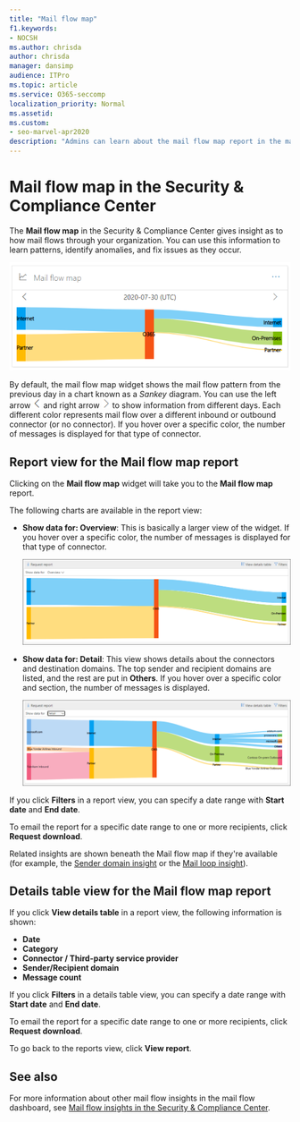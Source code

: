 ```yaml
---
title: "Mail flow map"
f1.keywords:
- NOCSH
ms.author: chrisda
author: chrisda
manager: dansimp
audience: ITPro
ms.topic: article
ms.service: O365-seccomp
localization_priority: Normal
ms.assetid:
ms.custom:
- seo-marvel-apr2020
description: "Admins can learn about the mail flow map report in the mail flow dashboard in the Security & Compliance Center."
---
```


# Mail flow map in the Security & Compliance Center

The **Mail flow map** in the Security & Compliance Center gives insight as to how mail flows through your organization. You can use this information to learn patterns, identify anomalies, and fix issues as they occur.

![Mail flow map widget in the mail flow dashboard in the Security & Compliance Center](../../media/mfi-mail-flow-map-report-widget.png)

By default, the mail flow map widget shows the mail flow pattern from the previous day in a chart known as a *Sankey* diagram. You can use the left arrow ![Left arrow](../../media/scc-left-arrow.png) and right arrow ![Right arrow](../../media/scc-right-arrow.png) to show information from different days. Each different color represents mail flow over a different inbound or outbound connector (or no connector). If you hover over a specific color, the number of messages is displayed for that type of connector.

## Report view for the Mail flow map report

Clicking on the **Mail flow map** widget will take you to the **Mail flow map** report.

The following charts are available in the report view:

- **Show data for: Overview**: This is basically a larger view of the widget. If you hover over a specific color, the number of messages is displayed for that type of connector.

  ![Overview view in the Mail flow map report](../../media/mfi-mail-flow-map-report-overview.png)

- **Show data for: Detail**: This view shows details about the connectors and destination domains. The top sender and recipient domains are listed, and the rest are put in **Others**. If you hover over a specific color and section, the number of messages is displayed.

  ![Detail view in the Mail flow map report](../../media/mfi-mail-flow-map-report-detail.png)

If you click **Filters** in a report view, you can specify a date range with **Start date** and **End date**.

To email the report for a specific date range to one or more recipients, click **Request download**.

Related insights are shown beneath the Mail flow map if they're available (for example, the [Sender domain insight](mfi-sender-domain-insight.md) or the [Mail loop insight](mfi-mail-loop-insight.md)).

## Details table view for the Mail flow map report

If you click **View details table** in a report view, the following information is shown:

- **Date**
- **Category**
- **Connector / Third-party service provider**
- **Sender/Recipient domain**
- **Message count**

If you click **Filters** in a details table view, you can specify a date range with **Start date** and **End date**.

To email the report for a specific date range to one or more recipients, click **Request download**.

To go back to the reports view, click **View report**.

## See also

For more information about other mail flow insights in the mail flow dashboard, see [Mail flow insights in the Security & Compliance Center](mail-flow-insights-v2.md).

